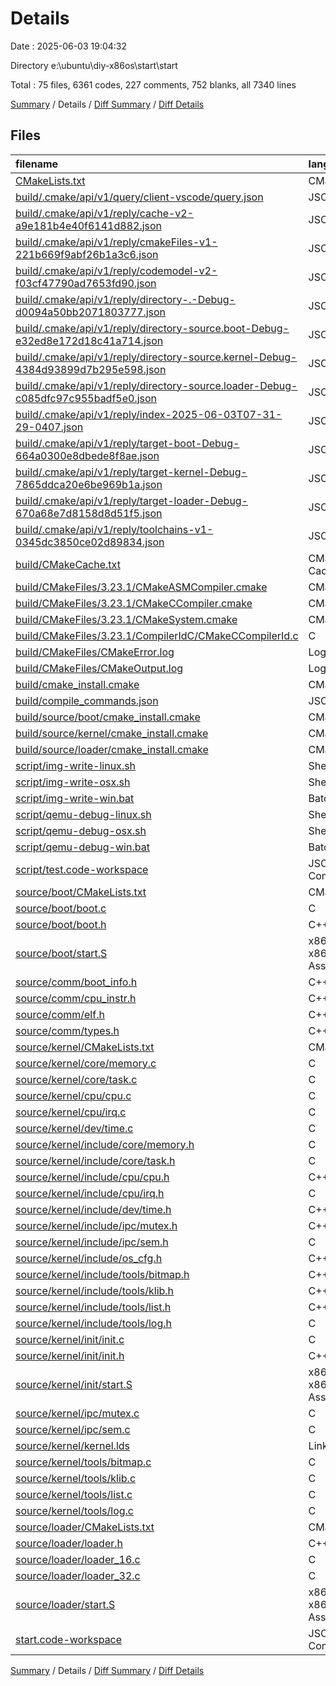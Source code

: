 # Details

Date : 2025-06-03 19:04:32

Directory e:\\ubuntu\\diy-x86os\\start\\start

Total : 75 files,  6361 codes, 227 comments, 752 blanks, all 7340 lines

[Summary](results.md) / Details / [Diff Summary](diff.md) / [Diff Details](diff-details.md)

## Files
| filename | language | code | comment | blank | total |
| :--- | :--- | ---: | ---: | ---: | ---: |
| [CMakeLists.txt](/CMakeLists.txt) | CMake | 51 | 0 | 13 | 64 |
| [build/.cmake/api/v1/query/client-vscode/query.json](/build/.cmake/api/v1/query/client-vscode/query.json) | JSON | 1 | 0 | 0 | 1 |
| [build/.cmake/api/v1/reply/cache-v2-a9e181b4e40f6141d882.json](/build/.cmake/api/v1/reply/cache-v2-a9e181b4e40f6141d882.json) | JSON | 1,267 | 0 | 1 | 1,268 |
| [build/.cmake/api/v1/reply/cmakeFiles-v1-221b669f9abf26b1a3c6.json](/build/.cmake/api/v1/reply/cmakeFiles-v1-221b669f9abf26b1a3c6.json) | JSON | 469 | 0 | 1 | 470 |
| [build/.cmake/api/v1/reply/codemodel-v2-f03cf47790ad7653fd90.json](/build/.cmake/api/v1/reply/codemodel-v2-f03cf47790ad7653fd90.json) | JSON | 159 | 0 | 1 | 160 |
| [build/.cmake/api/v1/reply/directory-.-Debug-d0094a50bb2071803777.json](/build/.cmake/api/v1/reply/directory-.-Debug-d0094a50bb2071803777.json) | JSON | 14 | 0 | 1 | 15 |
| [build/.cmake/api/v1/reply/directory-source.boot-Debug-e32ed8e172d18c41a714.json](/build/.cmake/api/v1/reply/directory-source.boot-Debug-e32ed8e172d18c41a714.json) | JSON | 14 | 0 | 1 | 15 |
| [build/.cmake/api/v1/reply/directory-source.kernel-Debug-4384d93899d7b295e598.json](/build/.cmake/api/v1/reply/directory-source.kernel-Debug-4384d93899d7b295e598.json) | JSON | 14 | 0 | 1 | 15 |
| [build/.cmake/api/v1/reply/directory-source.loader-Debug-c085dfc97c955badf5e0.json](/build/.cmake/api/v1/reply/directory-source.loader-Debug-c085dfc97c955badf5e0.json) | JSON | 14 | 0 | 1 | 15 |
| [build/.cmake/api/v1/reply/index-2025-06-03T07-31-29-0407.json](/build/.cmake/api/v1/reply/index-2025-06-03T07-31-29-0407.json) | JSON | 132 | 0 | 1 | 133 |
| [build/.cmake/api/v1/reply/target-boot-Debug-664a0300e8dbede8f8ae.json](/build/.cmake/api/v1/reply/target-boot-Debug-664a0300e8dbede8f8ae.json) | JSON | 162 | 0 | 1 | 163 |
| [build/.cmake/api/v1/reply/target-kernel-Debug-7865ddca20e6be969b1a.json](/build/.cmake/api/v1/reply/target-kernel-Debug-7865ddca20e6be969b1a.json) | JSON | 322 | 0 | 1 | 323 |
| [build/.cmake/api/v1/reply/target-loader-Debug-670a68e7d8158d8d51f5.json](/build/.cmake/api/v1/reply/target-loader-Debug-670a68e7d8158d8d51f5.json) | JSON | 170 | 0 | 1 | 171 |
| [build/.cmake/api/v1/reply/toolchains-v1-0345dc3850ce02d89834.json](/build/.cmake/api/v1/reply/toolchains-v1-0345dc3850ce02d89834.json) | JSON | 48 | 0 | 1 | 49 |
| [build/CMakeCache.txt](/build/CMakeCache.txt) | CMake Cache | 312 | 0 | 74 | 386 |
| [build/CMakeFiles/3.23.1/CMakeASMCompiler.cmake](/build/CMakeFiles/3.23.1/CMakeASMCompiler.cmake) | CMake | 14 | 0 | 7 | 21 |
| [build/CMakeFiles/3.23.1/CMakeCCompiler.cmake](/build/CMakeFiles/3.23.1/CMakeCCompiler.cmake) | CMake | 55 | 0 | 18 | 73 |
| [build/CMakeFiles/3.23.1/CMakeSystem.cmake](/build/CMakeFiles/3.23.1/CMakeSystem.cmake) | CMake | 10 | 0 | 6 | 16 |
| [build/CMakeFiles/3.23.1/CompilerIdC/CMakeCCompilerId.c](/build/CMakeFiles/3.23.1/CompilerIdC/CMakeCCompilerId.c) | C | 633 | 61 | 135 | 829 |
| [build/CMakeFiles/CMakeError.log](/build/CMakeFiles/CMakeError.log) | Log | 53 | 0 | 56 | 109 |
| [build/CMakeFiles/CMakeOutput.log](/build/CMakeFiles/CMakeOutput.log) | Log | 20 | 0 | 15 | 35 |
| [build/cmake\_install.cmake](/build/cmake_install.cmake) | CMake | 48 | 0 | 10 | 58 |
| [build/compile\_commands.json](/build/compile_commands.json) | JSON | 92 | 0 | 0 | 92 |
| [build/source/boot/cmake\_install.cmake](/build/source/boot/cmake_install.cmake) | CMake | 33 | 0 | 7 | 40 |
| [build/source/kernel/cmake\_install.cmake](/build/source/kernel/cmake_install.cmake) | CMake | 33 | 0 | 7 | 40 |
| [build/source/loader/cmake\_install.cmake](/build/source/loader/cmake_install.cmake) | CMake | 33 | 0 | 7 | 40 |
| [script/img-write-linux.sh](/script/img-write-linux.sh) | Shell Script | 16 | 18 | 10 | 44 |
| [script/img-write-osx.sh](/script/img-write-osx.sh) | Shell Script | 16 | 17 | 11 | 44 |
| [script/img-write-win.bat](/script/img-write-win.bat) | Batch | 14 | 25 | 10 | 49 |
| [script/qemu-debug-linux.sh](/script/qemu-debug-linux.sh) | Shell Script | 2 | 1 | 1 | 4 |
| [script/qemu-debug-osx.sh](/script/qemu-debug-osx.sh) | Shell Script | 1 | 1 | 1 | 3 |
| [script/qemu-debug-win.bat](/script/qemu-debug-win.bat) | Batch | 1 | 1 | 1 | 3 |
| [script/test.code-workspace](/script/test.code-workspace) | JSON with Comments | 10 | 0 | 0 | 10 |
| [source/boot/CMakeLists.txt](/source/boot/CMakeLists.txt) | CMake | 15 | 0 | 4 | 19 |
| [source/boot/boot.c](/source/boot/boot.c) | C | 6 | 14 | 4 | 24 |
| [source/boot/boot.h](/source/boot/boot.h) | C++ | 3 | 10 | 2 | 15 |
| [source/boot/start.S](/source/boot/start.S) | x86 and x86_64 Assembly | 40 | 0 | 6 | 46 |
| [source/comm/boot\_info.h](/source/comm/boot_info.h) | C++ | 14 | 0 | 7 | 21 |
| [source/comm/cpu\_instr.h](/source/comm/cpu_instr.h) | C++ | 85 | 0 | 11 | 96 |
| [source/comm/elf.h](/source/comm/elf.h) | C++ | 43 | 2 | 13 | 58 |
| [source/comm/types.h](/source/comm/types.h) | C++ | 7 | 0 | 2 | 9 |
| [source/kernel/CMakeLists.txt](/source/kernel/CMakeLists.txt) | CMake | 15 | 0 | 3 | 18 |
| [source/kernel/core/memory.c](/source/kernel/core/memory.c) | C | 64 | 8 | 10 | 82 |
| [source/kernel/core/task.c](/source/kernel/core/task.c) | C | 231 | 5 | 22 | 258 |
| [source/kernel/cpu/cpu.c](/source/kernel/cpu/cpu.c) | C | 61 | 0 | 8 | 69 |
| [source/kernel/cpu/irq.c](/source/kernel/cpu/irq.c) | C | 227 | 1 | 17 | 245 |
| [source/kernel/dev/time.c](/source/kernel/dev/time.c) | C | 26 | 0 | 3 | 29 |
| [source/kernel/include/core/memory.h](/source/kernel/include/core/memory.h) | C | 19 | 0 | 6 | 25 |
| [source/kernel/include/core/task.h](/source/kernel/include/core/task.h) | C | 64 | 8 | 18 | 90 |
| [source/kernel/include/cpu/cpu.h](/source/kernel/include/cpu/cpu.h) | C++ | 55 | 0 | 15 | 70 |
| [source/kernel/include/cpu/irq.h](/source/kernel/include/cpu/irq.h) | C | 81 | 0 | 17 | 98 |
| [source/kernel/include/dev/time.h](/source/kernel/include/dev/time.h) | C++ | 11 | 0 | 5 | 16 |
| [source/kernel/include/ipc/mutex.h](/source/kernel/include/ipc/mutex.h) | C++ | 14 | 0 | 9 | 23 |
| [source/kernel/include/ipc/sem.h](/source/kernel/include/ipc/sem.h) | C | 13 | 0 | 3 | 16 |
| [source/kernel/include/os\_cfg.h](/source/kernel/include/os_cfg.h) | C++ | 9 | 8 | 4 | 21 |
| [source/kernel/include/tools/bitmap.h](/source/kernel/include/tools/bitmap.h) | C++ | 15 | 8 | 6 | 29 |
| [source/kernel/include/tools/klib.h](/source/kernel/include/tools/klib.h) | C++ | 29 | 0 | 8 | 37 |
| [source/kernel/include/tools/list.h](/source/kernel/include/tools/list.h) | C++ | 54 | 0 | 12 | 66 |
| [source/kernel/include/tools/log.h](/source/kernel/include/tools/log.h) | C | 5 | 0 | 5 | 10 |
| [source/kernel/init/init.c](/source/kernel/init/init.c) | C | 74 | 20 | 10 | 104 |
| [source/kernel/init/init.h](/source/kernel/init/init.h) | C++ | 3 | 0 | 5 | 8 |
| [source/kernel/init/start.S](/source/kernel/init/start.S) | x86 and x86_64 Assembly | 132 | 0 | 37 | 169 |
| [source/kernel/ipc/mutex.c](/source/kernel/ipc/mutex.c) | C | 49 | 8 | 6 | 63 |
| [source/kernel/ipc/sem.c](/source/kernel/ipc/sem.c) | C | 47 | 0 | 4 | 51 |
| [source/kernel/kernel.lds](/source/kernel/kernel.lds) | LinkerScript | 17 | 0 | 4 | 21 |
| [source/kernel/tools/bitmap.c](/source/kernel/tools/bitmap.c) | C | 65 | 0 | 2 | 67 |
| [source/kernel/tools/klib.c](/source/kernel/tools/klib.c) | C | 206 | 2 | 11 | 219 |
| [source/kernel/tools/list.c](/source/kernel/tools/list.c) | C | 78 | 0 | 6 | 84 |
| [source/kernel/tools/log.c](/source/kernel/tools/log.c) | C | 38 | 9 | 10 | 57 |
| [source/loader/CMakeLists.txt](/source/loader/CMakeLists.txt) | CMake | 15 | 0 | 3 | 18 |
| [source/loader/loader.h](/source/loader/loader.h) | C++ | 17 | 0 | 8 | 25 |
| [source/loader/loader\_16.c](/source/loader/loader_16.c) | C | 67 | 0 | 13 | 80 |
| [source/loader/loader\_32.c](/source/loader/loader_32.c) | C | 69 | 0 | 6 | 75 |
| [source/loader/start.S](/source/loader/start.S) | x86 and x86_64 Assembly | 29 | 0 | 6 | 35 |
| [start.code-workspace](/start.code-workspace) | JSON with Comments | 16 | 0 | 0 | 16 |

[Summary](results.md) / Details / [Diff Summary](diff.md) / [Diff Details](diff-details.md)